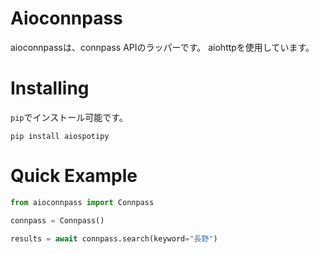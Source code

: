 # Aioconnpass
aioconnpassは、connpass APIのラッパーです。
aiohttpを使用しています。

# Installing
`pip`でインストール可能です。
```commandline
pip install aiospotipy
```

# Quick Example
```python
from aioconnpass import Connpass

connpass = Connpass()

results = await connpass.search(keyword="長野")
```